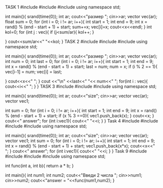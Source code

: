 TASK 1
#include <iostream>
#include <vector>
#include <ctime>
using namespace std;

int main(){
    srand(time(0));
    int ar;
    cout<<"размер ";
    cin>>ar;
    vector<int> vec(ar);
    float sum = 0;
    for (int i = 0; i != ar; i++){
        int start = 1;
        int end = 9;
        int x = rand() % (end - start + 1) + start;
        sum+=x;
        vec[i]=x;
        cout<<x<<endl;
    }
    int kol=0;
    for (int j : vec){
        if (j<sum/ar){
            kol++;
        }
        
  }
    cout<<sum/ar<<" "<<kol;
}
TASK 2
#include <iostream>
#include <vector>
#include <ctime>
using namespace std;

int main(){
    srand(time(0));
    int ar;
    cout<<"размер ";
    cin>>ar;
    vector<int> vec(ar);
    int num = 0;
    int last = 0;
    for (int i = 0; i != ar; i++){
        int start = 1;
        int end = 9;
        int x = rand() % (end - start + 1) + start;
        last = num;
        num = x;
        if (i % 2 == 1){
            vec[i-1] = num;
            vec[i] = last;
            
   }
     cout<<x<<" ";
   }
  cout <<"\n" <<last<<" "<< num<<" ";
   for(int i : vec){
   cout<<i<<" ";
  }
}
TASK 3
#include <iostream>
#include <vector>
#include <ctime>
using namespace std;

int main(){
    srand(time(0));
    int ar;
    cout<<"size";
    cin>>ar;
    vector<int> vec(ar);
    vector<int> vec1;
    
  int sum = 0;
   for (int i = 0; i != ar; i++){
  int start = 1;
   int end = 9;
  int x = rand() % (end - start + 1) + start;
    if (x % 3 ==0){
  vec1.push_back(x);
  }
    cout<<x;
  }
  cout<<" answer";
  for (int i:vec1){
      cout<<" "<<i;
  }
} 
Task 4
#include <iostream>
#include <vector>
#include <ctime>
#include <cmath>
using namespace std;

int main(){
    srand(time(0));
    int ar;
    cout<<"size";
    cin>>ar;
    vector<int> vec(ar);
    vector<int> vec1;
        int sum = 0;
    for (int i = 0; i != ar; i++){
        int start = 1;
        int end = 9;
        int x = rand() % (end - start + 1) + start;
        vec1.push_back(x*x);
        cout<<x<<" ";
  }
  cout<<" answer";
    for (int i:vec1){
      cout<<" "<<i;
  }
}
Task 9 
#include <iostream>
#include <vector>
#include <ctime>
#include <cmath>
using namespace std;

int func(int a, int b){
    return a * b;
}

int main(){
    int num1;
    int num2;
    cout<<"Введи 2 числa ";
    cin>>num1;
    cin>>num2;
    cout<<"answer = "<<func(num1,num2);
}
